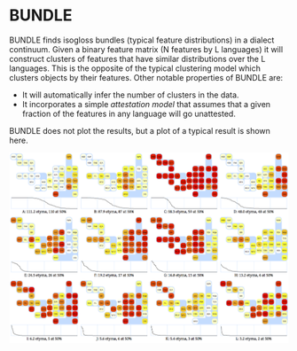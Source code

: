 # BUNDLE

BUNDLE finds isogloss bundles (typical feature distributions) in a dialect continuum.  Given a binary feature matrix (N features by L languages) it will construct clusters of features that have similar distributions over the L languages.  This is the opposite of the typical clustering model which clusters objects by their features.  Other notable properties of BUNDLE are:

* It will automatically infer the number of clusters in the data.
* It incorporates a simple _attestation model_ that assumes that a given fraction of the features in any language will go unattested.

BUNDLE does not plot the results, but a plot of a typical result is shown here.  

![The distribution of Polynesian words](doc/poly.plot.png)
